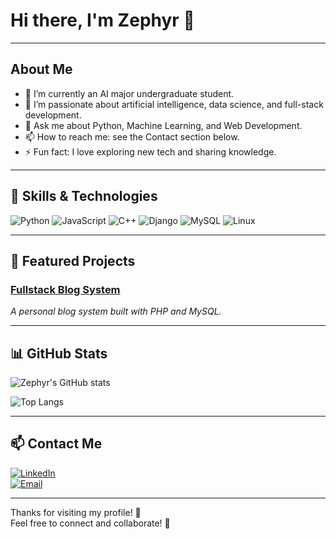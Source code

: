 # Hi there, I'm Zephyr 👋

---

## About Me

- 🔭 I’m currently an AI major undergraduate student.
- 🌱 I’m passionate about artificial intelligence, data science, and full-stack development.
- 💬 Ask me about Python, Machine Learning, and Web Development.
- 📫 How to reach me: see the Contact section below.
- ⚡ Fun fact: I love exploring new tech and sharing knowledge.

---

## 🚀 Skills & Technologies

![Python](https://img.shields.io/badge/Python-3776AB?style=flat-square&logo=python&logoColor=white)
![JavaScript](https://img.shields.io/badge/JavaScript-F7DF1E?style=flat-square&logo=javascript&logoColor=black)
![C++](https://img.shields.io/badge/C++-00599C?style=flat-square&logo=c%2B%2B&logoColor=white)
![Django](https://img.shields.io/badge/Django-092E20?style=flat-square&logo=django&logoColor=white)
![MySQL](https://img.shields.io/badge/MySQL-4479A1?style=flat-square&logo=mysql&logoColor=white)
![Linux](https://img.shields.io/badge/Linux-FCC624?style=flat-square&logo=linux&logoColor=black)

---

## 📂 Featured Projects

### [Fullstack Blog System](https://github.com/dank666/blog-php-mysql)  
*A personal blog system built with PHP and MySQL.*  

---

## 📊 GitHub Stats

![Zephyr's GitHub stats](https://github-readme-stats.vercel.app/api?username=dank666&show_icons=true&theme=radical)

![Top Langs](https://github-readme-stats.vercel.app/api/top-langs/?username=dank666&layout=compact&theme=radical)

---

## 📫 Contact Me

[![LinkedIn](https://img.shields.io/badge/LinkedIn-zephyr-blue?style=flat-square&logo=linkedin&logoColor=white)](https://www.linkedin.com/in/tejing-wang-3aa703341/?originalSubdomain=cn)  
[![Email](https://img.shields.io/badge/Email-YourEmail-blue?style=flat-square&logo=gmail&logoColor=white)](mailto:wtejing@gmail.com)  

---

Thanks for visiting my profile! 🌟  
Feel free to connect and collaborate! 🚀
